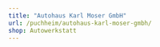 ```yaml
---
title: "Autohaus Karl Moser GmbH"
url: /puchheim/autohaus-karl-moser-gmbh/
shop: Autowerkstatt
---
```

